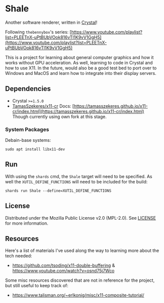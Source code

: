 # Shale
Another software renderer, written in [Crystal](https://crystal-lang.org/)!

Following `thebennybox`'s series: [https://www.youtube.com/playlist?list=PLEETnX-uPtBUbVOok816vTl1K9vV1GgH5](https://www.youtube.com/playlist?list=PLEETnX-uPtBUbVOok816vTl1K9vV1GgH5)

This is a project for learning about general computer graphics and how it works without GPU acceleration. As well, learning to code in Crystal and how to use X11. In the future, would also be a good test bed to port over to Windows and MacOS and learn how to integrate into their display servers.

## Dependencies

* Crystal `>=1.5.0`
* [TamasSzekeres/x11-cr](https://github.com/TamasSzekeres/x11-cr) Docs: [https://tamasszekeres.github.io/x11-cr/index.html](https://tamasszekeres.github.io/x11-cr/index.html)
	Though currently using own fork at this stage.

### System Packages

Debain-base systems:

	sudo apt install libx11-dev

## Run

With using the `shards` cmd, the `Shale` target will need to be specified. As well the `XUTIL_DEFINE_FUNCTIONS` will need to be included for the build:

	shards run Shale --define=XUTIL_DEFINE_FUNCTIONS

## License

Distributed under the Mozilla Public License v2.0 (MPL-2.0). See [LICENSE](./LICENSE) for more information.

## Resources

Here's a list of materials I've used along the way to learning more about the tech needed:

* https://github.com/tsoding/x11-double-buffering & https://www.youtube.com/watch?v=osnd75j7Wco

Some misc resources discovered that are not in reference for the project, but still useful to keep track of:

* https://www.talisman.org/~erlkonig/misc/x11-composite-tutorial/
